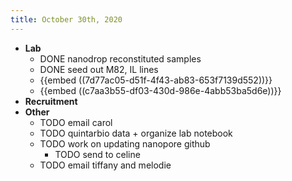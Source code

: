 ```yaml
---
title: October 30th, 2020
---
```


- **Lab**
	- DONE nanodrop reconstituted samples
	- DONE seed out M82, IL lines
	- {{embed  ((7d77ac05-d51f-4f43-ab83-653f7139d552))}}
	- {{embed  ((c7aa3b55-df03-430d-986e-4abb53ba5d6e))}}
- **Recruitment**
- **Other**
	- TODO email carol
	- TODO quintarbio data + organize lab notebook
	- TODO work on updating nanopore github
		- TODO send to celine
	- TODO email tiffany and melodie